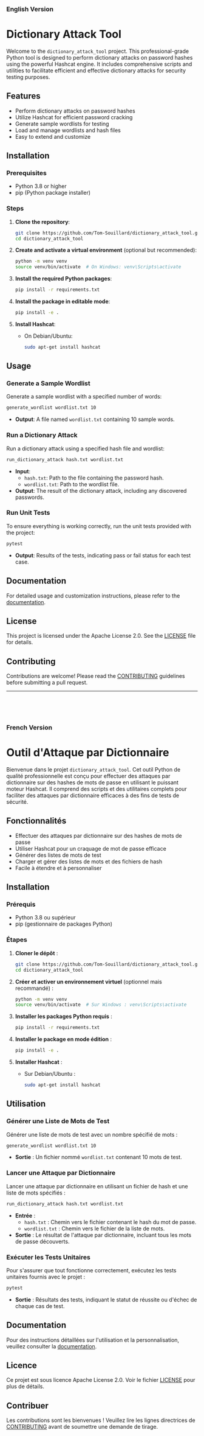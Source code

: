 ### English Version

# Dictionary Attack Tool

Welcome to the `dictionary_attack_tool` project. This professional-grade Python tool is designed to perform dictionary attacks on password hashes using the powerful Hashcat engine. It includes comprehensive scripts and utilities to facilitate efficient and effective dictionary attacks for security testing purposes.

## Features

- Perform dictionary attacks on password hashes
- Utilize Hashcat for efficient password cracking
- Generate sample wordlists for testing
- Load and manage wordlists and hash files
- Easy to extend and customize

## Installation

### Prerequisites

- Python 3.8 or higher
- pip (Python package installer)

### Steps

1. **Clone the repository**:
    ```bash
    git clone https://github.com/Tom-Souillard/dictionary_attack_tool.git
    cd dictionary_attack_tool
    ```

2. **Create and activate a virtual environment** (optional but recommended):
    ```bash
    python -m venv venv
    source venv/bin/activate  # On Windows: venv\Scripts\activate
    ```

3. **Install the required Python packages**:
    ```bash
    pip install -r requirements.txt
    ```

4. **Install the package in editable mode**:
    ```bash
    pip install -e .
    ```

5. **Install Hashcat**:
    - On Debian/Ubuntu:
      ```bash
      sudo apt-get install hashcat
      ```

## Usage

### Generate a Sample Wordlist

Generate a sample wordlist with a specified number of words:

```bash
generate_wordlist wordlist.txt 10
```

- **Output**: A file named `wordlist.txt` containing 10 sample words.

### Run a Dictionary Attack

Run a dictionary attack using a specified hash file and wordlist:

```bash
run_dictionary_attack hash.txt wordlist.txt
```

- **Input**:
  - `hash.txt`: Path to the file containing the password hash.
  - `wordlist.txt`: Path to the wordlist file.
- **Output**: The result of the dictionary attack, including any discovered passwords.

### Run Unit Tests

To ensure everything is working correctly, run the unit tests provided with the project:

```bash
pytest
```

- **Output**: Results of the tests, indicating pass or fail status for each test case.

## Documentation

For detailed usage and customization instructions, please refer to the [documentation](docs/USAGE.md).

## License

This project is licensed under the Apache License 2.0. See the [LICENSE](LICENSE) file for details.

## Contributing

Contributions are welcome! Please read the [CONTRIBUTING](CONTRIBUTING.md) guidelines before submitting a pull request.

---

<p>&nbsp;</p>
<p>&nbsp;</p>

### French Version

# Outil d'Attaque par Dictionnaire

Bienvenue dans le projet `dictionary_attack_tool`. Cet outil Python de qualité professionnelle est conçu pour effectuer des attaques par dictionnaire sur des hashes de mots de passe en utilisant le puissant moteur Hashcat. Il comprend des scripts et des utilitaires complets pour faciliter des attaques par dictionnaire efficaces à des fins de tests de sécurité.

## Fonctionnalités

- Effectuer des attaques par dictionnaire sur des hashes de mots de passe
- Utiliser Hashcat pour un craquage de mot de passe efficace
- Générer des listes de mots de test
- Charger et gérer des listes de mots et des fichiers de hash
- Facile à étendre et à personnaliser

## Installation

### Prérequis

- Python 3.8 ou supérieur
- pip (gestionnaire de packages Python)

### Étapes

1. **Cloner le dépôt** :
    ```bash
    git clone https://github.com/Tom-Souillard/dictionary_attack_tool.git
    cd dictionary_attack_tool
    ```

2. **Créer et activer un environnement virtuel** (optionnel mais recommandé) :
    ```bash
    python -m venv venv
    source venv/bin/activate  # Sur Windows : venv\Scripts\activate
    ```

3. **Installer les packages Python requis** :
    ```bash
    pip install -r requirements.txt
    ```

4. **Installer le package en mode édition** :
    ```bash
    pip install -e .
    ```

5. **Installer Hashcat** :
    - Sur Debian/Ubuntu :
      ```bash
      sudo apt-get install hashcat
      ```

## Utilisation

### Générer une Liste de Mots de Test

Générer une liste de mots de test avec un nombre spécifié de mots :

```bash
generate_wordlist wordlist.txt 10
```

- **Sortie** : Un fichier nommé `wordlist.txt` contenant 10 mots de test.

### Lancer une Attaque par Dictionnaire

Lancer une attaque par dictionnaire en utilisant un fichier de hash et une liste de mots spécifiés :

```bash
run_dictionary_attack hash.txt wordlist.txt
```

- **Entrée** :
  - `hash.txt` : Chemin vers le fichier contenant le hash du mot de passe.
  - `wordlist.txt` : Chemin vers le fichier de la liste de mots.
- **Sortie** : Le résultat de l'attaque par dictionnaire, incluant tous les mots de passe découverts.

### Exécuter les Tests Unitaires

Pour s'assurer que tout fonctionne correctement, exécutez les tests unitaires fournis avec le projet :

```bash
pytest
```

- **Sortie** : Résultats des tests, indiquant le statut de réussite ou d'échec de chaque cas de test.

## Documentation

Pour des instructions détaillées sur l'utilisation et la personnalisation, veuillez consulter la [documentation](docs/USAGE.md).

## Licence

Ce projet est sous licence Apache License 2.0. Voir le fichier [LICENSE](LICENSE) pour plus de détails.

## Contribuer

Les contributions sont les bienvenues ! Veuillez lire les lignes directrices de [CONTRIBUTING](CONTRIBUTING.md) avant de soumettre une demande de tirage.